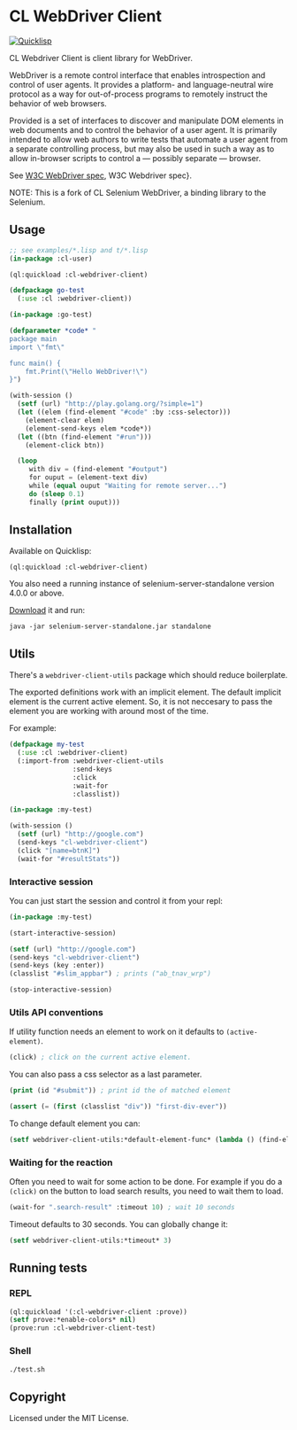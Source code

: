 # CL WebDriver Client

[![Quicklisp](http://quickdocs.org/badge/cl-webdriver-client.svg)](http://quickdocs.org/cl-webdriver-client/)

CL Webdriver Client is client library for WebDriver.

WebDriver is a remote control interface that enables introspection and control of user agents. It provides a platform- and language-neutral wire protocol as a way for out-of-process programs to remotely instruct the behavior of web browsers.

Provided is a set of interfaces to discover and manipulate DOM elements in web documents and to control the behavior of a user agent. It is primarily intended to allow web authors to write tests that automate a user agent from a separate controlling process, but may also be used in such a way as to allow in-browser scripts to control a — possibly separate — browser.

See [W3C WebDriver spec](https://www.w3.org/TR/webdriver), W3C Webdriver spec}.

NOTE: This is a fork of CL Selenium WebDriver, a binding library to the Selenium.

## Usage

```lisp
;; see examples/*.lisp and t/*.lisp
(in-package :cl-user)

(ql:quickload :cl-webdriver-client)

(defpackage go-test
  (:use :cl :webdriver-client))

(in-package :go-test)

(defparameter *code* "
package main
import \"fmt\"

func main() {
    fmt.Print(\"Hello WebDriver!\")
}")

(with-session ()
  (setf (url) "http://play.golang.org/?simple=1")
  (let ((elem (find-element "#code" :by :css-selector)))
    (element-clear elem)
    (element-send-keys elem *code*))
  (let ((btn (find-element "#run")))
    (element-click btn))

  (loop
     with div = (find-element "#output")
     for ouput = (element-text div)
     while (equal ouput "Waiting for remote server...")
     do (sleep 0.1)
     finally (print ouput)))
```

## Installation

Available on Quicklisp:

```
(ql:quickload :cl-webdriver-client)
```

You also need a running instance of selenium-server-standalone version 4.0.0 or above.

[Download](http://www.seleniumhq.org/download/) it and run:
```
java -jar selenium-server-standalone.jar standalone
```

## Utils

There's a `webdriver-client-utils` package which should reduce boilerplate. 

The exported definitions work with an implicit element. The default implicit element is the current active element. So, it is not neccesary to pass the element you are working with around most of the time.

For example:

```lisp
(defpackage my-test
  (:use :cl :webdriver-client)
  (:import-from :webdriver-client-utils
                :send-keys
                :click
                :wait-for
                :classlist))

(in-package :my-test)

(with-session ()
  (setf (url) "http://google.com")
  (send-keys "cl-webdriver-client")
  (click "[name=btnK]")
  (wait-for "#resultStats"))

```

### Interactive session

You can just start the session and control it from your repl:

```lisp
(in-package :my-test)

(start-interactive-session)

(setf (url) "http://google.com")
(send-keys "cl-webdriver-client")
(send-keys (key :enter))
(classlist "#slim_appbar") ; prints ("ab_tnav_wrp")

(stop-interactive-session)
```

### Utils API conventions

If utility function needs an element to work on it defaults to `(active-element)`.
```lisp
(click) ; click on the current active element.
```
You can also pass a css selector as a last parameter.
```lisp
(print (id "#submit")) ; print id the of matched element

(assert (= (first (classlist "div")) "first-div-ever"))
```

To change default element you can:
```lisp
(setf webdriver-client-utils:*default-element-func* (lambda () (find-element "input[type=submit]"))
```


### Waiting for the reaction

Often you need to wait for some action to be done. For example if you
do a `(click)` on the button to load search results, you need to wait
them to load.
```lisp
(wait-for ".search-result" :timeout 10) ; wait 10 seconds
```
Timeout defaults to 30 seconds. You can globally change it:
```lisp
(setf webdriver-client-utils:*timeout* 3)
```

## Running tests

### REPL
```lisp
(ql:quickload '(:cl-webdriver-client :prove))
(setf prove:*enable-colors* nil)
(prove:run :cl-webdriver-client-test)
```

### Shell
```sh
./test.sh
```

## Copyright

Licensed under the MIT License.
